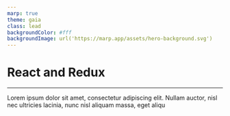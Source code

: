 ```yaml
---
marp: true
theme: gaia
class: lead
backgroundColor: #fff
backgroundImage: url('https://marp.app/assets/hero-background.svg')
---
```


# React and Redux

---

Lorem ipsum dolor sit amet, consectetur adipiscing elit. Nullam auctor, nisl nec ultricies lacinia, nunc nisl aliquam massa, eget aliqu
